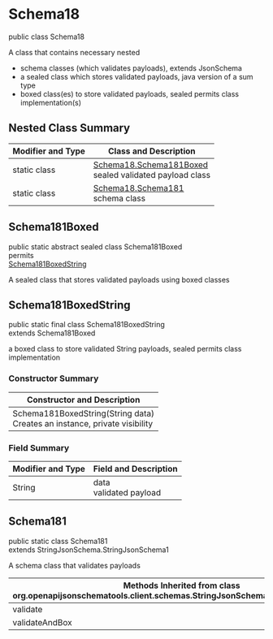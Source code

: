 # Schema18
public class Schema18

A class that contains necessary nested
- schema classes (which validates payloads), extends JsonSchema
- a sealed class which stores validated payloads, java version of a sum type
- boxed class(es) to store validated payloads, sealed permits class implementation(s)

## Nested Class Summary
| Modifier and Type | Class and Description |
| ----------------- | ---------------------- |
| static class | [Schema18.Schema181Boxed](#schema181boxed)<br> sealed validated payload class |
| static class | [Schema18.Schema181](#schema181)<br> schema class |

## Schema181Boxed
public static abstract sealed class Schema181Boxed<br>
permits<br>
[Schema181BoxedString](#schema181boxedstring)

A sealed class that stores validated payloads using boxed classes

## Schema181BoxedString
public static final class Schema181BoxedString<br>
extends Schema181Boxed

a boxed class to store validated String payloads, sealed permits class implementation

### Constructor Summary
| Constructor and Description |
| --------------------------- |
| Schema181BoxedString(String data)<br>Creates an instance, private visibility |

### Field Summary
| Modifier and Type | Field and Description |
| ----------------- | ---------------------- |
| String | data<br>validated payload |

## Schema181
public static class Schema181<br>
extends StringJsonSchema.StringJsonSchema1

A schema class that validates payloads

| Methods Inherited from class org.openapijsonschematools.client.schemas.StringJsonSchema.StringJsonSchema1 |
| ------------------------------------------------------------------ |
| validate                                                           |
| validateAndBox                                                     |
